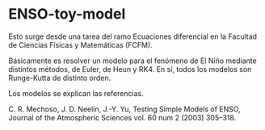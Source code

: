 # ENSO-toy-model
Esto surge desde una tarea del ramo Ecuaciones diferencial en la Facultad de Ciencias Físicas y Matemáticas (FCFM).

Básicamente es resolver un modelo para el fenómeno de El Niño mediante distintos métodos, de Euler, de Heun y RK4. En sí, todos los modelos son Runge-Kutta de distinto orden. 

Los modelos se explican las referencias.

C. R. Mechoso, J. D. Neelin, J.-Y. Yu, Testing Simple Models of ENSO, Journal of the Atmospheric Sciences vol. 60 num 2 (2003) 305–318.
